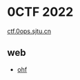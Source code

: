 # 0CTF 2022

[ctf.0ops.sjtu.cn](https://ctf.0ops.sjtu.cn/scoreboard)

## web

* [ohf](./ohf/README.md)
